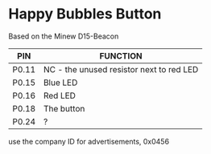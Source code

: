# Happy Bubbles Button

Based on the Minew D15-Beacon

| PIN | FUNCTION |
|----|----|
| P0.11 | NC - the unused resistor next to red LED |
| P0.15 | Blue LED |
| P0.16 | Red LED |
| P0.18 | The button |
| P0.24 | ? |

use the company ID for advertisements, 0x0456
